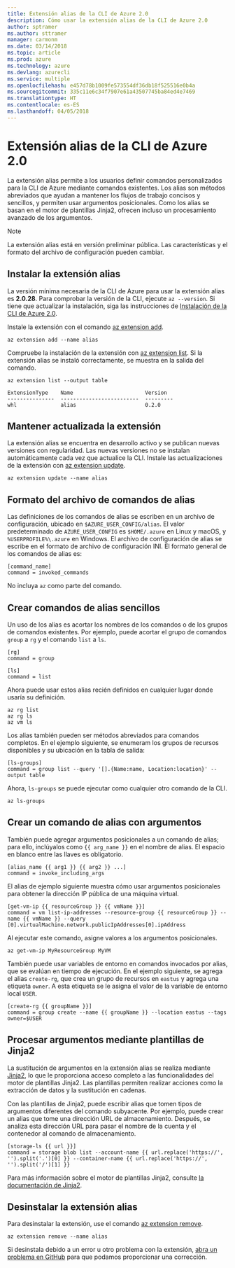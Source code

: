```yaml
---
title: Extensión alias de la CLI de Azure 2.0
description: Cómo usar la extensión alias de la CLI de Azure 2.0
author: sptramer
ms.author: sttramer
manager: carmonm
ms.date: 03/14/2018
ms.topic: article
ms.prod: azure
ms.technology: azure
ms.devlang: azurecli
ms.service: multiple
ms.openlocfilehash: e457d78b1009fe573554df36db18f525516e0b4a
ms.sourcegitcommit: 335c11e6c34f7907e61a43507745ba84ed4e7469
ms.translationtype: HT
ms.contentlocale: es-ES
ms.lasthandoff: 04/05/2018
---
```

# <a name="the-azure-cli-20-alias-extension"></a>Extensión alias de la CLI de Azure 2.0

La extensión alias permite a los usuarios definir comandos personalizados para la CLI de Azure mediante comandos existentes. Los alias son métodos abreviados que ayudan a mantener los flujos de trabajo concisos y sencillos, y permiten usar argumentos posicionales. Como los alias se basan en el motor de plantillas Jinja2, ofrecen incluso un procesamiento avanzado de los argumentos.

> [!NOTE]
> La extensión alias está en versión preliminar pública. Las características y el formato del archivo de configuración pueden cambiar.

## <a name="install-the-alias-extension"></a>Instalar la extensión alias

La versión mínima necesaria de la CLI de Azure para usar la extensión alias es **2.0.28**. Para comprobar la versión de la CLI, ejecute `az --version`. Si tiene que actualizar la instalación, siga las instrucciones de [Instalación de la CLI de Azure 2.0](./install-azure-cli.md).

Instale la extensión con el comando [az extension add](/cli/azure/extension#az-extension-add).

```azurecli
az extension add --name alias
```

Compruebe la instalación de la extensión con [az extension list](/cli/azure/extension#az-extension-list). Si la extensión alias se instaló correctamente, se muestra en la salida del comando.

```azurecli
az extension list --output table
```

```output
ExtensionType    Name                       Version
---------------  -------------------------  ---------
whl              alias                      0.2.0
```

## <a name="keep-the-extension-up-to-date"></a>Mantener actualizada la extensión

La extensión alias se encuentra en desarrollo activo y se publican nuevas versiones con regularidad. Las nuevas versiones no se instalan automáticamente cada vez que actualice la CLI. Instale las actualizaciones de la extensión con [az extension update](/cli/azure/extension#az-extension-update).

```azurecli
az extension update --name alias
```

## <a name="alias-commands-file-format"></a>Formato del archivo de comandos de alias

Las definiciones de los comandos de alias se escriben en un archivo de configuración, ubicado en `$AZURE_USER_CONFIG/alias`. El valor predeterminado de `AZURE_USER_CONFIG` es `$HOME/.azure` en Linux y macOS, y `%USERPROFILE%\.azure` en Windows. El archivo de configuración de alias se escribe en el formato de archivo de configuración INI. El formato general de los comandos de alias es:

```
[command_name]
command = invoked_commands
```

No incluya `az` como parte del comando.

## <a name="create-simple-alias-commands"></a>Crear comandos de alias sencillos

Un uso de los alias es acortar los nombres de los comandos o de los grupos de comandos existentes. Por ejemplo, puede acortar el grupo de comandos `group` a `rg` y el comando `list` a `ls`.

```
[rg]
command = group

[ls]
command = list
```

Ahora puede usar estos alias recién definidos en cualquier lugar donde usaría su definición.

```azurecli
az rg list
az rg ls
az vm ls
```

Los alias también pueden ser métodos abreviados para comandos completos. En el ejemplo siguiente, se enumeram los grupos de recursos disponibles y su ubicación en la tabla de salida:

```
[ls-groups]
command = group list --query '[].{Name:name, Location:location}' --output table
```

Ahora, `ls-groups` se puede ejecutar como cualquier otro comando de la CLI.

```azurecli
az ls-groups
```

## <a name="create-an-alias-command-with-arguments"></a>Crear un comando de alias con argumentos

También puede agregar argumentos posicionales a un comando de alias; para ello, inclúyalos como `{{ arg_name }}` en el nombre de alias. El espacio en blanco entre las llaves es obligatorio.

```
[alias_name {{ arg1 }} {{ arg2 }} ...]
command = invoke_including_args
```

El alias de ejemplo siguiente muestra cómo usar argumentos posicionales para obtener la dirección IP pública de una máquina virtual.

```
[get-vm-ip {{ resourceGroup }} {{ vmName }}]
command = vm list-ip-addresses --resource-group {{ resourceGroup }} --name {{ vmName }} --query [0].virtualMachine.network.publicIpAddresses[0].ipAddress
```

Al ejecutar este comando, asigne valores a los argumentos posicionales.

```azurecli
az get-vm-ip MyResourceGroup MyVM
```

También puede usar variables de entorno en comandos invocados por alias, que se evalúan en tiempo de ejecución. En el ejemplo siguiente, se agrega el alias `create-rg`, que crea un grupo de recursos en `eastus` y agrega una etiqueta `owner`. A esta etiqueta se le asigna el valor de la variable de entorno local `USER`.

```
[create-rg {{ groupName }}]
command = group create --name {{ groupName }} --location eastus --tags owner=$USER
```

## <a name="process-arguments-using-jinja2-templates"></a>Procesar argumentos mediante plantillas de Jinja2

La sustitución de argumentos en la extensión alias se realiza mediante [Jinja2](http://jinja.pocoo.org/docs/2.10/), lo que le proporciona acceso completo a las funcionalidades del motor de plantillas Jinja2. Las plantillas permiten realizar acciones como la extracción de datos y la sustitución en cadenas.

Con las plantillas de Jinja2, puede escribir alias que tomen tipos de argumentos diferentes del comando subyacente. Por ejemplo, puede crear un alias que tome una dirección URL de almacenamiento. Después, se analiza esta dirección URL para pasar el nombre de la cuenta y el contenedor al comando de almacenamiento.

```
[storage-ls {{ url }}]
command = storage blob list --account-name {{ url.replace('https://', '').split('.')[0] }} --container-name {{ url.replace('https://', '').split('/')[1] }}
```

Para más información sobre el motor de plantillas Jinja2, consulte [la documentación de Jinja2](http://jinja.pocoo.org/docs/2.10/templates/).

## <a name="uninstall-the-alias-extension"></a>Desinstalar la extensión alias

Para desinstalar la extensión, use el comando [az extension remove](/cli/azure/extension#az-extension-remove).

```azurecli
az extension remove --name alias
```

Si desinstala debido a un error u otro problema con la extensión, [abra un problema en GitHub](https://github.com/Azure/azure-cli-extensions/issues) para que podamos proporcionar una corrección.
